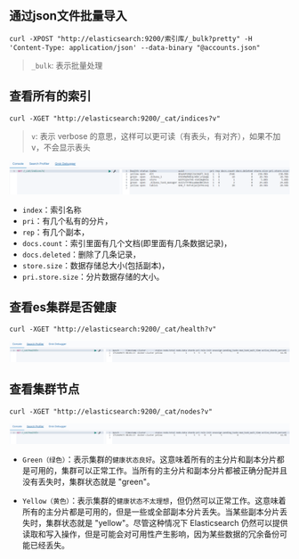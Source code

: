 ## 通过json文件批量导入

```terminal
curl -XPOST "http://elasticsearch:9200/索引库/_bulk?pretty" -H 'Content-Type: application/json' --data-binary "@accounts.json"
```

> `_bulk`: 表示批量处理

## 查看所有的索引
```terminal
curl -XGET "http://elasticsearch:9200/_cat/indices?v"
```
> `v`: 表示 verbose 的意思，这样可以更可读（有表头，有对齐），如果不加v，不会显示表头

![](./img/3-1.png)

- `index`：索引名称
- `pri`：有几个私有的分片，
- `rep`：有几个副本，
- `docs.count`：索引里面有几个文档(即里面有几条数据记录)，
- `docs.deleted`：删除了几条记录，
- `store.size`：数据存储总大小(包括副本)，
- `pri.store.size`：分片数据存储的大小。

## 查看es集群是否健康
```terminal
curl -XGET "http://elasticsearch:9200/_cat/health?v"
```
![](./img/3-2.png)

## 查看集群节点
```terminal
curl -XGET "http://elasticsearch:9200/_cat/nodes?v"
```

![](./img/3-2.png)

- `Green（绿色）`：表示集群的`健康状态良好`。这意味着所有的主分片和副本分片都是可用的，集群可以正常工作。当所有的主分片和副本分片都被正确分配并且没有丢失时，集群状态就是 "green"。

- `Yellow（黄色）`：表示集群的`健康状态不太理想`，但仍然可以正常工作。这意味着所有的主分片都是可用的，但是一些或全部副本分片丢失。当某些副本分片丢失时，集群状态就是 "yellow"。尽管这种情况下 Elasticsearch 仍然可以提供读取和写入操作，但是可能会对可用性产生影响，因为某些数据的冗余备份可能已经丢失。
